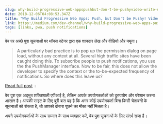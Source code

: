 ```yaml
---
slug: why-build-progressive-web-appspushbut-don-t-be-pushyvideo-write-up
date: 2018-12-06T04:08:53.347Z
title: "Why Build Progressive Web Apps: Push, but Don't be Pushy! Video Write-Up"
link: https://medium.com/dev-channel/why-build-progressive-web-apps-push-but-dont-be-pushy-video-write-up-aa78296886e
tags: [links, pwa, push notifications]
---
```

वेब पर अच्छे पुश सूचनाओं पर थॉमस स्टेनर द्वारा एक शानदार लेख और वीडियो और नमूना।

> A particularly bad practice is to pop up the permission dialog on page load, without any context at all. Several high traffic sites have been caught doing this. To subscribe people to push notifications, you use the the PushManager interface. Now to be fair, this does not allow the developer to specify the context or the to-be-expected frequency of notifications. So where does this leave us?

[Read full post](https://medium.com/dev-channel/why-build-progressive-web-apps-push-but-dont-be-pushy-video-write-up-aa78296886e) ।

वेब पुश एक अद्भुत शक्तिशाली एपीआई है, लेकिन आपके उपयोगकर्ताओं को दुरुपयोग और परेशान करना आसान है। आपकी साइट के लिए बुरी बात यह है कि अगर कोई उपयोगकर्ता बिना किसी चेतावनी के सूचनाओं को रोकता है, तो आपको दोबारा पूछने का मौका नहीं मिलता है।

अपने उपयोगकर्ताओं के साथ सम्मान के साथ व्यवहार करें, वेब पुश सूचनाओं के लिए संदर्भ राजा है।
